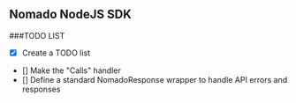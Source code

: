 ## Nomado NodeJS SDK
###TODO LIST

- [x] Create a TODO list
- [] Make the "Calls" handler
- [] Define a standard NomadoResponse wrapper to handle API errors and responses
